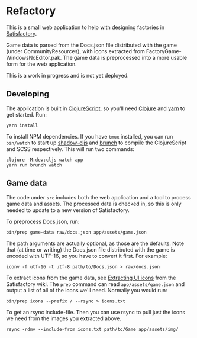 # Refactory

This is a small web application to help with designing factories in
[Satisfactory](https://www.satisfactorygame.com/).

Game data is parsed from the Docs.json file distributed with the game (under
CommunityResources), with icons extracted from FactoryGame-WindowsNoEditor.pak.
The game data is preprocessed into a more usable form for the web application.

This is a work in progress and is not yet deployed.


## Developing

The application is built in [ClojureScript][], so you'll need [Clojure][] and
[yarn][] to get started. Run:

    yarn install

To install NPM dependencies. If you have `tmux` installed, you can run
`bin/watch` to start up [shadow-cljs][] and [brunch][] to compile the
ClojureScript and SCSS respectively. This will run two commands:

    clojure -M:dev:cljs watch app
    yarn run brunch watch


## Game data

The code under `src` includes both the web application and a tool to process
game data and assets. The processed data is checked in, so this is only needed
to update to a new version of Satisfactory.

To preprocess Docs.json, run:

    bin/prep game-data raw/docs.json app/assets/game.json

The path arguments are actually optional, as those are the defaults. Note that
(at time or writing) the Docs.json file distributed with the game is encoded
with UTF-16, so you have to convert it first. For example:

    iconv -f utf-16 -t utf-8 path/to/Docs.json > raw/docs.json

To extract icons from the game data, see [Extracting UI icons][] from the
Satisfactory wiki. The `prep` command can read `app/assets/game.json` and
output a list of all of the icons we'll need. Normally you would run:

    bin/prep icons --prefix / --rsync > icons.txt

To get an rsync include-file. Then you can use rsync to pull just the icons we
need from the images you extracted above.

    rsync -rdmv --include-from icons.txt path/to/Game app/assets/img/ 


[ClojureScript]: https://clojurescript.org/
[Clojure]: https://clojure.org/
[Extracting UI icons]: https://satisfactory.fandom.com/wiki/Tutorial:Extracting_UI_icons 
[brunch]: https://brunch.io/
[shadow-cljs]: https://github.com/thheller/shadow-cljs
[yarn]: https://yarnpkg.com/

